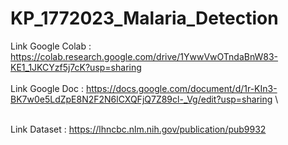 # KP_1772023_Malaria_Detection

Link Google Colab : https://colab.research.google.com/drive/1YwwVwOTndaBnW83-KE1_1JKCYzf5j7cK?usp=sharing \
\
Link Google Doc : https://docs.google.com/document/d/1r-KIn3-BK7w0e5LdZpE8N2F2N6lCXQFjQ7Z89cl-_Vg/edit?usp=sharing \

\
Link Dataset      : https://lhncbc.nlm.nih.gov/publication/pub9932
